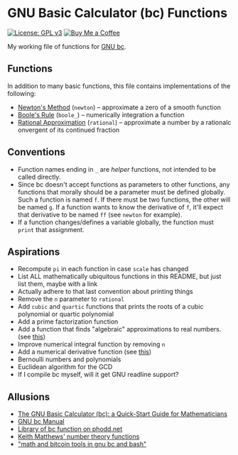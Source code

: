 # GNU Basic Calculator (bc) Functions

[![License: GPL v3](https://img.shields.io/badge/License-GPLv3-blue.svg)](https://www.gnu.org/licenses/gpl-3.0)
[![Buy Me a Coffee](https://img.shields.io/badge/Buy%20Me%20a-Coffee-orange)](https://www.buymeacoffee.com/mpierce)

My working file of functions for 
[GNU bc](https://www.gnu.org/software/bc/).

## Functions

In addition to many basic functions,
this file contains implementations of the following:

  - [Newton's Method](https://en.wikipedia.org/wiki/Newton's_method)
    (`newton`)
    – approximate a zero of a smooth function
  - [Boole's Rule](https://en.wikipedia.org/wiki/Boole's_rule)
    (`boole_`)
    – numerically integration a function
  - [Rational Approximation](https://en.wikipedia.org/wiki/Continued_fraction#Infinite_continued_fractions_and_convergents) 
    (`rational`)
    – approximate a number by a rationalc onvergent of its continued fraction

## Conventions

  - Function names ending in `_` are *helper* functions,
    not intended to be called directly.
  - Since bc doesn't accept functions as parameters to other functions,
    any functions that morally should be a parameter must be defined globally.
    Such a function is named `f`. If there must be two functions,
    the other will be named `g`. If a function wants to know the derivative of `f`,
    it'll expect that derivative to be named `ff` (see `newton` for example).
  - If a function changes/defines a variable globally, 
    the function must `print` that assignment.

## Aspirations

  - Recompute `pi` in each function in case `scale` has changed
  - List ALL mathematically ubiquitous functions in this README, 
    but just list them, maybe with a link
  - Actually adhere to that last convention about printing things
  - Remove the `n` parameter to `rational`
  - Add `cubic` and `quartic` functions
    that prints the roots of a cubic polynomial or quartic polynomial
  - Add a prime factorization function
  - Add a function that finds "algebraic" approximations to real numbers. (see [this](https://mathoverflow.net/q/2861/64073))
  - Improve numerical integral function by removing `n`
  - Add a numerical derivative function (see [this](https://en.wikipedia.org/wiki/Five-point_stencil))
  - Bernoulli numbers and polynomials
  - Euclidean algorithm for the GCD
  - If I compile bc myself, will it get GNU readline support?

## Allusions

  - [The GNU Basic Calculator (bc): a Quick-Start Guide for Mathematicians](https://org.coloradomesa.edu/~mapierce2/bc)
  - [GNU bc Manual](https://www.gnu.org/software/bc/manual/html_mono/bc.html)
  - [Library of bc function on phodd.net](http://phodd.net/gnu-bc/)
  - [Keith Matthews' number theory functions](http://www.numbertheory.org/gnubc/gnubc.html)
  - ["math and bitcoin tools in gnu bc and bash"](https://github.com/fivepiece/btc-bash-ng)

